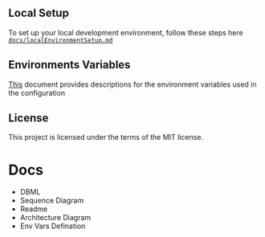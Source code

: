 ## Local Setup
To set up your local development environment, follow these steps here [`docs/localEnvironmentSetup.md`](docs/localEnvironmentSetup.md)

## Environments Variables
[This](docs/environmentVarsables.md) document provides descriptions for the environment variables used in the configuration

## License
This project is licensed under the terms of the MIT license.


# Docs 
- DBML
- Sequence Diagram
- Readme
- Architecture Diagram 
- Env Vars Defination
